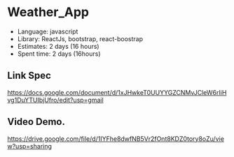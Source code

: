 # Weather_App
- Language: javascript
- Library: ReactJs, bootstrap, react-boostrap
- Estimates: 2 days (16 hours)
- Spent time: 2 days (16hours)

## Link Spec
https://docs.google.com/document/d/1xJHwkeT0UUYYGZCNMvJCleW6rIiHvg1DuYTUIbjUfro/edit?usp=gmail
## Video Demo.
https://drive.google.com/file/d/1IYFhe8dwfNB5Vr2fOnt8KDZ0tory8oZu/view?usp=sharing
